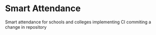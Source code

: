# Smart Attendance
Smart attendance for schools and  colleges
implementing CI
commiting a change in repository 

 




